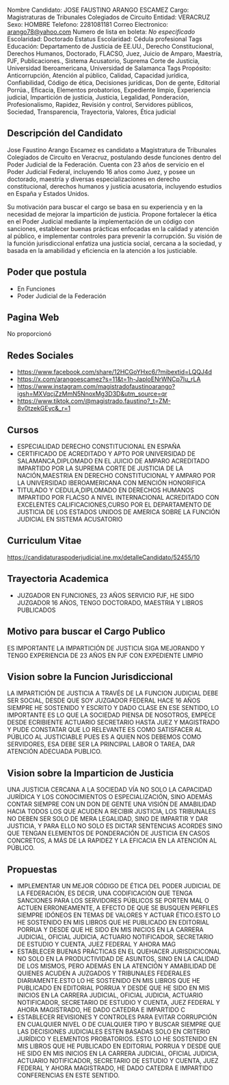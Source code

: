 Nombre Candidato: JOSE FAUSTINO ARANGO ESCAMEZ
Cargo: Magistraturas de Tribunales Colegiados de Circuito
Entidad: VERACRUZ
Sexo: HOMBRE
Telefono: 2281081181
Correo Electronico: arango78@yahoo.com
Numero de lista en boleta: *No especificado*
Escolaridad: Doctorado
Estatus Escolaridad: Cédula profesional
Tags Educación: Departamento de Justicia de EE.UU., Derecho Constitucional, Derechos Humanos, Doctorado, FLACSO, Juez, Juicio de Amparo, Maestría, PJF, Publicaciones., Sistema Acusatorio, Suprema Corte de Justicia, Universidad Iberoamericana, Universidad de Salamanca
Tags Propósito: Anticorrupción, Atención al público, Calidad, Capacidad jurídica, Confiabilidad, Código de ética, Decisiones jurídicas, Don de gente, Editorial Porrúa., Eficacia, Elementos probatorios, Expediente limpio, Experiencia judicial, Impartición de justicia, Justicia, Legalidad, Ponderación, Profesionalismo, Rapidez, Revisión y control, Servidores públicos, Sociedad, Transparencia, Trayectoria, Valores, Ética judicial


## Descripción del Candidato 

Jose Faustino Arango Escamez es candidato a Magistratura de Tribunales Colegiados de Circuito en Veracruz, postulando desde funciones dentro del Poder Judicial de la Federación. Cuenta con 23 años de servicio en el Poder Judicial Federal, incluyendo 16 años como Juez, y posee un doctorado, maestría y diversas especializaciones en derecho constitucional, derechos humanos y justicia acusatoria, incluyendo estudios en España y Estados Unidos.

Su motivación para buscar el cargo se basa en su experiencia y en la necesidad de mejorar la impartición de justicia. Propone fortalecer la ética en el Poder Judicial mediante la implementación de un código con sanciones, establecer buenas prácticas enfocadas en la calidad y atención al público, e implementar controles para prevenir la corrupción. Su visión de la función jurisdiccional enfatiza una justicia social, cercana a la sociedad, y basada en la amabilidad y eficiencia en la atención a los justiciable.


## Poder que postula

- En Funciones
- Poder Judicial de la Federación


## Pagina Web

No proporcionó


## Redes Sociales

- https://www.facebook.com/share/12HCGoYHxc6/?mibextid=LQQJ4d
- https://x.com/arangoescamez?s=11&t=1h-JaploENrWNCp7lu_rLA
- https://www.instagram.com/magistradofaustinoarango?igsh=MXVqcjZzMmN5NnoxMg3D3D&utm_source=qr
- https://www.tiktok.com/@magistrado.faustino?_t=ZM-8v0tzekGEyc&_r=1


## Cursos

- ESPECIALIDAD DERECHO CONSTITUCIONAL EN ESPAÑA
- CERTIFICADO DE ACREDITADO Y APTO POR UNIVERSIDAD DE SALAMANCA,DIPLOMADO EN EL JUICIO DE AMPARO ACREDITADO IMPARTIDO POR LA SUPREMA CORTE DE JUSTICIA DE LA NACIÓN,MAESTRIA EN DERECHO CONSTITUCIONAL Y AMPARO POR LA UNIVERSIDAD IBEROAMERICANA CON MENCIÓN HONORIFICA
- TITULADO Y CEDULA,DIPLOMADO EN DERECHOS HUMANOS IMPARTIDO POR FLACSO A NIVEL INTERNACIONAL ACREDITADO CON EXCELENTES CALIFICACIONES,CURSO POR EL DEPARTAMENTO DE JUSTICIA DE LOS ESTADOS UNIDOS DE AMERICA SOBRE LA FUNCIÓN JUDICIAL EN SISTEMA ACUSATORIO


## Curriculum Vitae

https://candidaturaspoderjudicial.ine.mx/detalleCandidato/52455/10


## Trayectoria Academica

- JUZGADOR EN FUNCIONES, 23 AÑOS SERVICIO PJF, HE SIDO JUZGADOR 16 AÑOS, TENGO DOCTORADO, MAESTRIA Y LIBROS PUBLICADOS


## Motivo para buscar el Cargo Publico

ES IMPORTANTE LA IMPARTICIÓN DE JUSTICIA SIGA MEJORANDO Y TENGO EXPERIENCIA DE 23 AÑOS EN PJF CON EXPEDIENTE LIMPIO


## Vision sobre la Funcion Jurisdiccional

LA IMPARTICIÓN DE JUSTICIA A TRAVÉS DE LA FUNCION JUDICIAL DEBE SER SOCIAL, DESDE QUE SOY JUZGADOR FEDERAL HACE 16 AÑOS SIEMPRE HE SOSTENIDO Y ESCRITO Y DADO CLASE EN ESE SENTIDO, LO IMPORTANTE ES LO QUE LA SOCIEDAD PIENSA DE NOSOTROS, EMPECE DESDE ECRIBIENTE ACTUARIO SECRETARIO HASTA JUEZ Y MAGISTRADO Y PUDE CONSTATAR QUE LO RELEVANTE ES COMO SATISFACER AL PÚBLICO AL JUSTICIABLE PUES ES A QUIEN NOS DEBEMOS COMO SERVIDORES, ESA DEBE SER LA PRINCIPAL LABOR O TAREA, DAR ATENCIÓN ADECUADA PUBLICO.


## Vision sobre la Imparticion de Justicia

UNA JUSTICIA CERCANA A LA SOCIEDAD VÍA NO SOLO LA CAPACIDAD JURÍDICA Y LOS CONOCIMIENTOS O ESPECIALIZACIÓN, SINO ADEMÁS CONTAR SIEMPRE CON UN DON DE GENTE UNA VISIÓN DE AMABILIDAD HACIA TODOS LOS QUE ACUDEN A RECIBIR JUSTICIA, LOS TRIBUNALES NO DEBEN SER SOLO DE MERA LEGALIDAD, SINO DE IMPARTIR Y DAR JUSTICIA, Y PARA ELLO NO SOLO ES DICTAR SENTENCIAS ACORDES SINO QUE TENGAN ELEMENTOS DE PONDERACIÓN DE JUSTICIA EN CASOS CONCRETOS, A MÁS DE LA RAPIDEZ Y LA EFICACIA EN LA ATENCIÓN AL PÚBLICO.


## Propuestas

- IMPLEMENTAR UN MEJOR CÓDIGO DE ÉTICA DEL PODER JUDICIAL DE LA FEDERACIÓN, ES DECIR, UNA CODIFICACIÓN QUE TENGA SANCIONES PARA LOS SERVIDORES PÚBLICOS SE PORTEN MAL O ACTUEN ERRONEAMENTE, A EFECTO DE QUE SE BUSQUEN PERFILES SIEMPRE IDÓNEOS EN TEMAS DE VALORES Y ACTUAR ÉTICO.ESTO LO HE SOSTENIDO EN MIS LIBROS QUE HE PUBLICADO EN EDITORIAL PORRUA Y DESDE QUE HE SIDO EN MIS INICIOS EN LA CARRERA JUDICIAL, OFICIAL JUDICIA, ACTUARIO NOTIFICADOR, SECRETARIO DE ESTUDIO Y CUENTA, JUEZ FEDERAL Y AHORA MAG
- ESTABLECER BUENAS PRÁCTICAS EN EL QUEHACER JURISDICICONAL NO SOLO EN LA PRODUCTIVIDAD DE ASUNTOS, SINO EN LA CALIDAD DE LOS MISMOS, PERO ADEMÁS EN LA ATENCIÓN Y AMABILIDAD DE QUIENES ACUDEN A JUZGADOS Y TRIBUNALES FEDERALES DIARIAMENTE.ESTO LO HE SOSTENIDO EN MIS LIBROS QUE HE PUBLICADO EN EDITORIAL PORRUA Y DESDE QUE HE SIDO EN MIS INICIOS EN LA CARRERA JUDICIAL, OFICIAL JUDICIA, ACTUARIO NOTIFICADOR, SECRETARIO DE ESTUDIO Y CUENTA, JUEZ FEDERAL Y AHORA MAGISTRADO, HE DADO CATEDRA E IMPARTIDO C
- ESTABLECER REVISIONES Y CONTROLES PARA EVITAR CORRUPCIÓN EN CUALQUIER NIVEL O DE CUALQUIER TIPO Y BUSCAR SIEMPRE QUE LAS DECISIONES JUDICIALES ESTEN BASADAS SOLO EN CRITERIO JURÍDICO Y ELEMENTOS PROBATORIOS. ESTO LO HE SOSTENIDO EN MIS LIBROS QUE HE PUBLICADO EN EDITORIAL PORRUA Y DESDE QUE HE SIDO EN MIS INICIOS EN LA CARRERA JUDICIAL, OFICIAL JUDICIA, ACTUARIO NOTIFICADOR, SECRETARIO DE ESTUDIO Y CUENTA, JUEZ FEDERAL Y AHORA MAGISTRADO, HE DADO CATEDRA E IMPARTIDO CONFERENCIAS EN ESTE SENTIDO.

